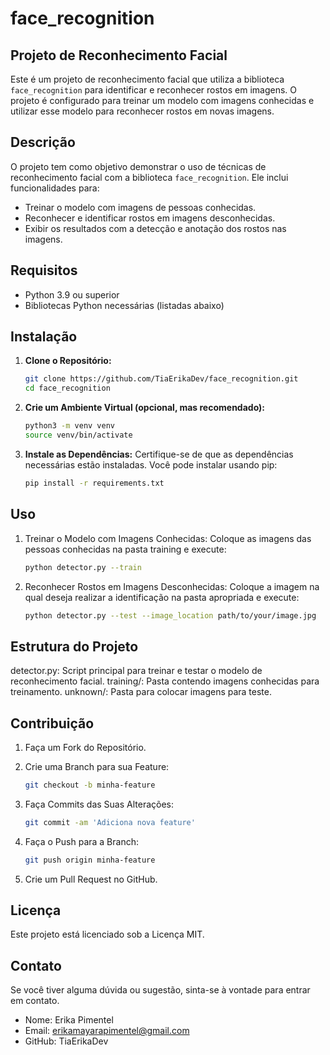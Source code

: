 # face_recognition

## Projeto de Reconhecimento Facial

Este é um projeto de reconhecimento facial que utiliza a biblioteca `face_recognition` para identificar e reconhecer rostos em imagens. O projeto é configurado para treinar um modelo com imagens conhecidas e utilizar esse modelo para reconhecer rostos em novas imagens.

## Descrição

O projeto tem como objetivo demonstrar o uso de técnicas de reconhecimento facial com a biblioteca `face_recognition`. Ele inclui funcionalidades para:
- Treinar o modelo com imagens de pessoas conhecidas.
- Reconhecer e identificar rostos em imagens desconhecidas.
- Exibir os resultados com a detecção e anotação dos rostos nas imagens.

## Requisitos

- Python 3.9 ou superior
- Bibliotecas Python necessárias (listadas abaixo)

## Instalação

1. **Clone o Repositório:**

   ```bash
   git clone https://github.com/TiaErikaDev/face_recognition.git
   cd face_recognition
   
2. **Crie um Ambiente Virtual (opcional, mas recomendado):**

   ```bash
   python3 -m venv venv
   source venv/bin/activate

3. **Instale as Dependências:**
   Certifique-se de que as dependências necessárias estão instaladas. Você pode instalar usando pip:

   ```bash
   pip install -r requirements.txt

## Uso

1. Treinar o Modelo com Imagens Conhecidas:
Coloque as imagens das pessoas conhecidas na pasta training e execute:
    ```bash
    python detector.py --train

2. Reconhecer Rostos em Imagens Desconhecidas:
Coloque a imagem na qual deseja realizar a identificação na pasta apropriada e execute:
    ```bash
    python detector.py --test --image_location path/to/your/image.jpg
    
## Estrutura do Projeto
detector.py: Script principal para treinar e testar o modelo de reconhecimento facial.
training/: Pasta contendo imagens conhecidas para treinamento.
unknown/: Pasta para colocar imagens para teste.

## Contribuição
1. Faça um Fork do Repositório.

2. Crie uma Branch para sua Feature:
    ```bash
    git checkout -b minha-feature
    
3. Faça Commits das Suas Alterações:
    ```bash
    git commit -am 'Adiciona nova feature'

4. Faça o Push para a Branch:
    ```bash
    git push origin minha-feature
    
5. Crie um Pull Request no GitHub.

## Licença
Este projeto está licenciado sob a Licença MIT.

## Contato
Se você tiver alguma dúvida ou sugestão, sinta-se à vontade para entrar em contato.

 - Nome: Erika Pimentel
 - Email: erikamayarapimentel@gmail.com
 - GitHub: TiaErikaDev
